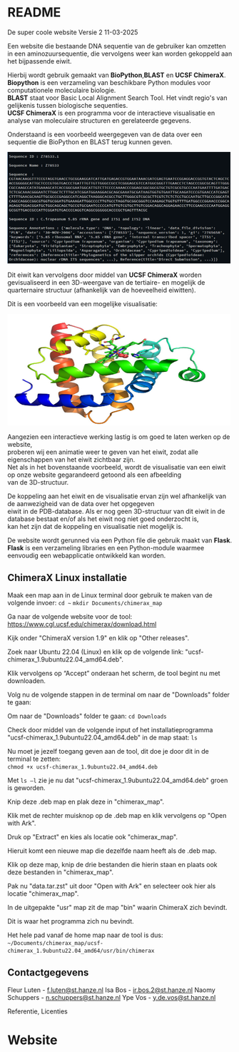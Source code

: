 # README
  
De super coole website
Versie 2
11-03-2025
  
Een website die bestaande DNA sequentie van de gebruiker kan omzetten in een
aminozuursequentie, die vervolgens weer kan worden gekoppeld aan het bijpassende eiwit.
  
Hierbij wordt gebruik gemaakt van **BioPython**,**BLAST** en **UCSF ChimeraX**.  
**Biopython** is een verzameling van beschikbare Python modules voor computationele moleculaire biologie.  
**BLAST** staat voor Basic Local Alignment Search Tool. Het vindt regio's van gelijkenis tussen biologische sequenties.  
**UCSF ChimeraX** is een programma voor de interactieve visualisatie en analyse van moleculaire structuren en gerelateerde gegevens.  
  
Onderstaand is een voorbeeld weergegeven van de data over een sequentie die BioPython en BLAST terug kunnen geven.  
  
<img src="static/biopython_voorbeeld.png" alt="biopython en blast output" width="500" height="250">
  
Dit eiwit kan vervolgens door middel van **UCSF ChimeraX** worden gevisualiseerd in een 3D-weergave van de tertiaire- en mogelijk de  quarternaire structuur (afhankelijk van de hoeveelheid eiwitten).  
  
Dit is een voorbeeld van een mogelijke visualisatie:  
  
<img src="static/chimera_voorbeeld.png" alt="chimera output" width="500" height="250">
  
Aangezien een interactieve werking lastig is om goed te laten werken op de website,  
proberen wij een animatie weer te geven van het eiwit, zodat alle eigenschappen van het eiwit zichtbaar zijn.  
Net als in het bovenstaande voorbeeld, wordt de visualisatie van een eiwit op onze website gegarandeerd getoond als een afbeelding  
van de 3D-structuur.  
  
De koppeling aan het eiwit en de visualisatie ervan zijn wel afhankelijk van de aanwezigheid van de data over het opgegeven  
eiwit in de PDB-database.
Als er nog geen 3D-structuur van dit eiwit in de database bestaat en/of als het eiwit nog niet goed onderzocht is,  
kan het zijn dat de koppeling en visualisatie niet mogelijk is.  
  
De website wordt gerunned via een Python file die gebruik maakt van **Flask**.  
**Flask** is een verzameling libraries en een Python-module waarmee eenvoudig een webapplicatie ontwikkeld kan worden.    
  
## ChimeraX Linux installatie
  
Maak een map aan in de Linux terminal door gebruik te maken van de volgende invoer:
`cd ~`
`mkdir Documents/chimerax_map`
  
Ga naar de volgende website voor de tool: https://www.cgl.ucsf.edu/chimerax/download.html
  
Kijk onder "ChimeraX version 1.9" en klik op "Other releases".
  
Zoek naar Ubuntu 22.04 (Linux) en klik op de volgende link: "ucsf-chimerax_1.9ubuntu22.04_amd64.deb".
  
Klik vervolgens op “Accept” onderaan het scherm, de tool begint nu met downloaden.
  
Volg nu de volgende stappen in de terminal om naar de "Downloads" folder te gaan: 
   
Om naar de "Downloads" folder te gaan: `cd Downloads`  
  
Check door middel van de volgende input of het installatieprogramma "ucsf-chimerax_1.9ubuntu22.04_amd64.deb" in de map staat: `ls`
    
Nu moet je jezelf toegang geven aan de tool, dit doe je door dit in de terminal te zetten:  
`chmod +x ucsf-chimerax_1.9ubuntu22.04_amd64.deb`  
    
Met `ls –l` zie je nu dat "ucsf-chimerax_1.9ubuntu22.04_amd64.deb" groen is geworden.  
    
Knip deze .deb map en plak deze in "chimerax_map".
  
Klik met de rechter muisknop op de .deb map en klik vervolgens op "Open with Ark".
  
Druk op "Extract" en kies als locatie ook "chimerax_map".
  
Hieruit komt een nieuwe map die dezelfde naam heeft als de .deb map.

Klik op deze map, knip de drie bestanden die hierin staan en plaats ook deze bestanden in "chimerax_map".

Pak nu "data.tar.zst" uit door "Open with Ark" en selecteer ook hier als locatie "chimerax_map".

In de uitgepakte "usr" map zit de map "bin" waarin ChimeraX zich bevindt.
  
Dit is waar het programma zich nu bevindt.
  
Het hele pad vanaf de home map naar de tool is dus:
`~/Documents/chimerax_map/ucsf-chimerax_1.9ubuntu22.04_amd64/usr/bin/chimerax `
  
## Contactgegevens
  
Fleur Luten - f.luten@st.hanze.nl
Isa Bos - ir.bos.2@st.hanze.nl
Naomy Schuppers - n.schuppers@st.hanze.nl
Ype Vos - y.de.vos@st.hanze.nl

Referentie, Licenties


# Website
